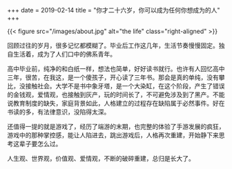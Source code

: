 +++
date = 2019-02-14
title = "你才二十六岁，你可以成为任何你想成为的人" 
+++

{{< figure src="/images/about.jpg" alt="the life" class="right-aligned" >}}

回顾过往的岁月，很多记忆都模糊了。毕业后工作这几年，生活节奏慢慢固定。独自生活着，成为了人们口中的佛系青年。

高中毕业前，纯净的和白纸一样，想法也简单，好好读书就行。也许有人回忆高中三年，很苦，在我这，是一个傻孩子，开心读了三年书。那会是真的单纯，没有攀比，没接触社会。大学不是书中象牙塔，是一个大染缸，在这个阶段，产生了错误的金钱观，爱情观，也接触到灰产，玩的时间长了，不可避免涉及到了黑产。不能说教育制度的缺失，家庭背景如此，人格建立的过程存在缺陷属于必然事件。好在书读的多，有法律意识，没陷得太深。

还值得一提的就是游戏了，经历了端游的末期，也完整的体验了手游发展的疯狂，游戏中的那种掌控感，能让人陷进去，跳出游戏后，人格再次重建，开始静下来思考这辈子要怎么过。

人生观、世界观，价值观、爱情观，不断的破碎重建，总归是长大了。